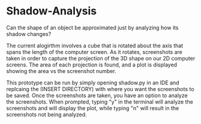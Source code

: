 # Shadow-Analysis
Can the shape of an object be approximated just by analyzing how its shadow changes?

The current alogirthm involves a cube that is rotated about the axis that spans the length of the computer screen. As it rotates, screenshots 
are taken in order to capture the projection of the 3D shape on our 2D computer screens. The area of each projection is found, and a plot is displayed showing
the area vs the screenshot number. 

This prototype can be run by simply opening shadow.py in an IDE and replcaing the (INSERT DIRECTORY) with where you want the screenshots to be saved. 
Once the screenshots are taken, you have an option to analyze the screenshots. When prompted, typing "y" in the terminal will analyze the screenshots and will
display the plot, while typing "n" will result in the screenshots not being analyzed.

